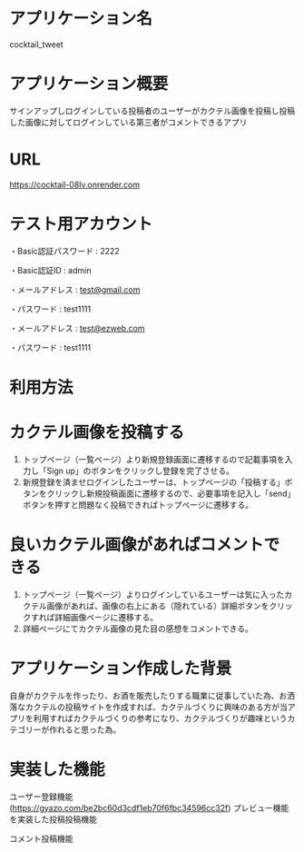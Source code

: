# アプリケーション名
cocktail_tweet

# アプリケーション概要 
サインアップしログインしている投稿者のユーザーがカクテル画像を投稿し投稿した画像に対してログインしている第三者がコメントできるアプリ

# URL
https://cocktail-08lv.onrender.com

# テスト用アカウント
・Basic認証パスワード : 2222

・Basic認証ID : admin

・メールアドレス : test@gmail.com

・パスワード : test1111 

・メールアドレス : test@ezweb.com

・パスワード : test1111

# 利用方法

# カクテル画像を投稿する
1. トップページ（一覧ページ）より新規登録画面に遷移するので記載事項を入力し「Sign up」のボタンをクリックし登録を完了させる。
2. 新規登録を済ませログインしたユーザーは、トップページの「投稿する」ボタンをクリックし新規投稿画面に遷移するので、必要事項を記入し「send」ボタンを押すと問題なく投稿できればトップページに遷移する。

# 良いカクテル画像があればコメントできる
1. トップページ（一覧ページ）よりログインしているユーザーは気に入ったカクテル画像があれば、画像の右上にある（隠れている）詳細ボタンをクリックすれば詳細画像ページに遷移する。
2. 詳細ページにてカクテル画像の見た目の感想をコメントできる。

# アプリケーション作成した背景
自身がカクテルを作ったり、お酒を販売したりする職業に従事していた為、お洒落なカクテルの投稿サイトを作成すれば、カクテルづくりに興味のある方が当アプリを利用すればカクテルづくりの参考になり、カクテルづくりが趣味というカテゴリーが作れると思った為。

# 実装した機能
ユーザー登録機能  
(https://gyazo.com/be2bc60d3cdf1eb70f6fbc34596cc32f)
プレビュー機能を実装した投稿投稿機能 

コメント投稿機能  
